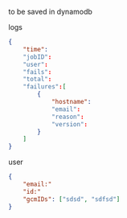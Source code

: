 to be saved in dynamodb



logs
```json
{
    "time":
    "jobID":
    "user":
    "fails":
    "total":
    "failures":[
        {
            "hostname":
            "email":
            "reason":
            "version":
        }
    ]
}
```

user
```json
{
    "email:"
    "id:"
    "gcmIDs": ["sdsd", "sdfsd"]
}
```